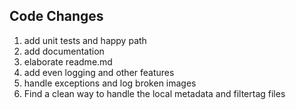 ## Code Changes
1. add unit tests and happy path
2. add documentation
3. elaborate readme.md
4. add even logging and other features
5. handle exceptions and log broken images
6. Find a clean way to handle the local metadata and filtertag files
